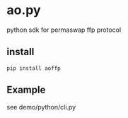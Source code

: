 # ao.py
python sdk for permaswap ffp protocol

## install

```
pip install aoffp
```


## Example

see demo/python/cli.py
